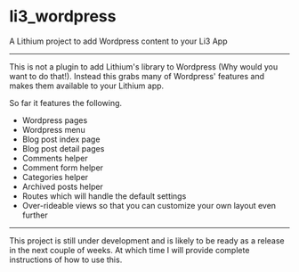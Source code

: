 # li3_wordpress

A Lithium project to add Wordpress content to your Li3 App
* * *

This is not a plugin to add Lithium's library to Wordpress (Why would you want to do that!). Instead this grabs many of Wordpress' features and makes them available to your Lithium app.

So far it features the following.

 * Wordpress pages
 * Wordpress menu
 * Blog post index page
 * Blog post detail pages
 * Comments helper
 * Comment form helper
 * Categories helper
 * Archived posts helper
 * Routes which will handle the default settings
 * Over-rideable views so that you can customize your own layout even further

* * *
This project is still under development and is likely to be ready as a release in the next couple of weeks. At which time I will provide complete instructions of how to use this.